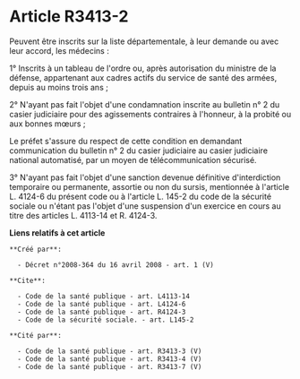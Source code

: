 # Article R3413-2

Peuvent être inscrits sur la liste départementale, à leur demande ou avec leur accord, les médecins : 

1° Inscrits à un tableau de l'ordre ou, après autorisation du ministre de la défense, appartenant aux cadres actifs du
service de santé des armées, depuis au moins trois ans ; 

2° N'ayant pas fait l'objet d'une condamnation inscrite au bulletin n° 2 du casier judiciaire pour des agissements contraires
à l'honneur, à la probité ou aux bonnes mœurs ; 

Le préfet s'assure du respect de cette condition en demandant communication du bulletin n° 2 du casier judiciaire au casier
judiciaire national automatisé, par un moyen de télécommunication sécurisé. 

3° N'ayant pas fait l'objet d'une sanction devenue définitive d'interdiction temporaire ou permanente, assortie ou non du
sursis, mentionnée à l'article L. 4124-6 du présent code ou à l'article L. 145-2 du code de la sécurité sociale ou n'étant
pas l'objet d'une suspension d'un exercice en cours au titre des articles L. 4113-14 et R. 4124-3.

**Liens relatifs à cet article**

	**Créé par**:

	  - Décret n°2008-364 du 16 avril 2008 - art. 1 (V)

	**Cite**:

	  - Code de la santé publique - art. L4113-14
	  - Code de la santé publique - art. L4124-6
	  - Code de la santé publique - art. R4124-3
	  - Code de la sécurité sociale. - art. L145-2

	**Cité par**:

	  - Code de la santé publique - art. R3413-3 (V)
	  - Code de la santé publique - art. R3413-4 (V)
	  - Code de la santé publique - art. R3413-7 (V)
